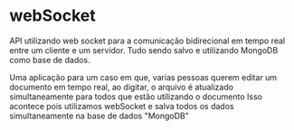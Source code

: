 # webSocket
API utilizando web socket para a comunicação bidirecional em tempo real entre um cliente e um servidor. Tudo sendo salvo e utilizando MongoDB como base de dados.

Uma aplicação para um caso em que, varias pessoas querem editar um documento em tempo real, ao digitar, o arquivo é atualizado simultaneamente para todos que estão utilizando o documento
Isso acontece pois utilizamos webSocket e salva todos os dados simultaneamente na base de dados "MongoDB"
